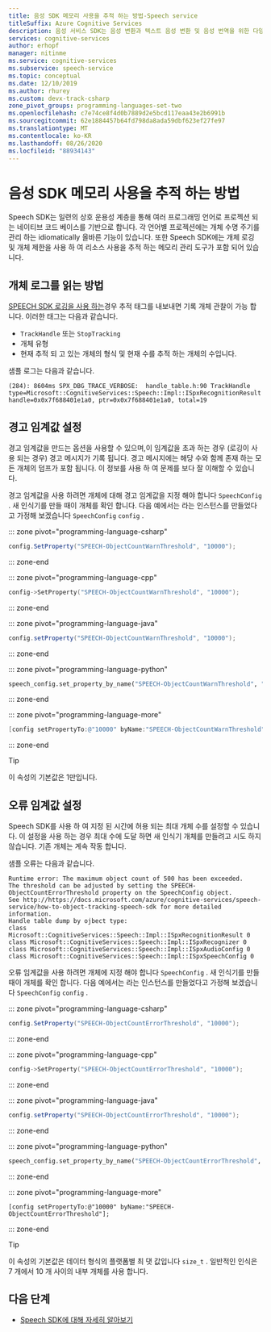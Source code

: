```yaml
---
title: 음성 SDK 메모리 사용을 추적 하는 방법-Speech service
titleSuffix: Azure Cognitive Services
description: 음성 서비스 SDK는 음성 변환과 텍스트 음성 변환 및 음성 번역을 위한 다양 한 프로그래밍 언어를 지원 합니다. 이 문서에서는 SDK에 기본 제공 되는 메모리 관리 도구에 대해 설명 합니다.
services: cognitive-services
author: erhopf
manager: nitinme
ms.service: cognitive-services
ms.subservice: speech-service
ms.topic: conceptual
ms.date: 12/10/2019
ms.author: rhurey
ms.custom: devx-track-csharp
zone_pivot_groups: programming-languages-set-two
ms.openlocfilehash: c7e74ce8f4d0b7889d2e5bcd117eaa43e2b6991b
ms.sourcegitcommit: 62e1884457b64fd798da8ada59dbf623ef27fe97
ms.translationtype: MT
ms.contentlocale: ko-KR
ms.lasthandoff: 08/26/2020
ms.locfileid: "88934143"
---
```

# <a name="how-to-track-speech-sdk-memory-usage"></a>음성 SDK 메모리 사용을 추적 하는 방법

Speech SDK는 일련의 상호 운용성 계층을 통해 여러 프로그래밍 언어로 프로젝션 되는 네이티브 코드 베이스를 기반으로 합니다. 각 언어별 프로젝션에는 개체 수명 주기를 관리 하는 idiomatically 올바른 기능이 있습니다. 또한 Speech SDK에는 개체 로깅 및 개체 제한을 사용 하 여 리소스 사용을 추적 하는 메모리 관리 도구가 포함 되어 있습니다. 

## <a name="how-to-read-object-logs"></a>개체 로그를 읽는 방법

[SPEECH SDK 로깅을 사용 하는](how-to-use-logging.md)경우 추적 태그를 내보내면 기록 개체 관찰이 가능 합니다. 이러한 태그는 다음과 같습니다. 

* `TrackHandle` 또는 `StopTracking` 
* 개체 유형
* 현재 추적 되 고 있는 개체의 형식 및 현재 수를 추적 하는 개체의 수입니다.

샘플 로그는 다음과 같습니다. 

```terminal
(284): 8604ms SPX_DBG_TRACE_VERBOSE:  handle_table.h:90 TrackHandle type=Microsoft::CognitiveServices::Speech::Impl::ISpxRecognitionResult handle=0x0x7f688401e1a0, ptr=0x0x7f688401e1a0, total=19
```

## <a name="set-a-warning-threshold"></a>경고 임계값 설정

경고 임계값을 만드는 옵션을 사용할 수 있으며,이 임계값을 초과 하는 경우 (로깅이 사용 되는 경우) 경고 메시지가 기록 됩니다. 경고 메시지에는 해당 수와 함께 존재 하는 모든 개체의 덤프가 포함 됩니다. 이 정보를 사용 하 여 문제를 보다 잘 이해할 수 있습니다. 

경고 임계값을 사용 하려면 개체에 대해 경고 임계값을 지정 해야 합니다 `SpeechConfig` . 새 인식기를 만들 때이 개체를 확인 합니다. 다음 예에서는 라는 인스턴스를 만들었다고 가정해 보겠습니다 `SpeechConfig` `config` .

::: zone pivot="programming-language-csharp"

```csharp
config.SetProperty("SPEECH-ObjectCountWarnThreshold", "10000");
```

::: zone-end

::: zone pivot="programming-language-cpp"

```C++
config->SetProperty("SPEECH-ObjectCountWarnThreshold", "10000");
```

::: zone-end

::: zone pivot="programming-language-java"

```java
config.setProperty("SPEECH-ObjectCountWarnThreshold", "10000");
```

::: zone-end

::: zone pivot="programming-language-python"

```Python
speech_config.set_property_by_name("SPEECH-ObjectCountWarnThreshold", "10000")?
```

::: zone-end

::: zone pivot="programming-language-more"

```ObjectiveC
[config setPropertyTo:@"10000" byName:"SPEECH-ObjectCountWarnThreshold"];
```

::: zone-end

> [!TIP]
> 이 속성의 기본값은 1만입니다.

## <a name="set-an-error-threshold"></a>오류 임계값 설정 

Speech SDK를 사용 하 여 지정 된 시간에 허용 되는 최대 개체 수를 설정할 수 있습니다. 이 설정을 사용 하는 경우 최대 수에 도달 하면 새 인식기 개체를 만들려고 시도 하지 않습니다. 기존 개체는 계속 작동 합니다.

샘플 오류는 다음과 같습니다.

```terminal
Runtime error: The maximum object count of 500 has been exceeded.
The threshold can be adjusted by setting the SPEECH-ObjectCountErrorThreshold property on the SpeechConfig object.
See http://https://docs.microsoft.com/azure/cognitive-services/speech-service/how-to-object-tracking-speech-sdk for more detailed information.
Handle table dump by ojbect type:
class Microsoft::CognitiveServices::Speech::Impl::ISpxRecognitionResult 0
class Microsoft::CognitiveServices::Speech::Impl::ISpxRecognizer 0
class Microsoft::CognitiveServices::Speech::Impl::ISpxAudioConfig 0
class Microsoft::CognitiveServices::Speech::Impl::ISpxSpeechConfig 0
```

오류 임계값을 사용 하려면 개체에 지정 해야 합니다 `SpeechConfig` . 새 인식기를 만들 때이 개체를 확인 합니다. 다음 예에서는 라는 인스턴스를 만들었다고 가정해 보겠습니다 `SpeechConfig` `config` .

::: zone pivot="programming-language-csharp"

```csharp
config.SetProperty("SPEECH-ObjectCountErrorThreshold", "10000");
```

::: zone-end

::: zone pivot="programming-language-cpp"

```C++
config->SetProperty("SPEECH-ObjectCountErrorThreshold", "10000");
```

::: zone-end

::: zone pivot="programming-language-java"

```java
config.setProperty("SPEECH-ObjectCountErrorThreshold", "10000");
```

::: zone-end

::: zone pivot="programming-language-python"

```Python
speech_config.set_property_by_name("SPEECH-ObjectCountErrorThreshold", "10000")?
```

::: zone-end

::: zone pivot="programming-language-more"

```objc
[config setPropertyTo:@"10000" byName:"SPEECH-ObjectCountErrorThreshold"];
```

::: zone-end

> [!TIP]
> 이 속성의 기본값은 데이터 형식의 플랫폼별 최 댓 값입니다 `size_t` . 일반적인 인식은 7 개에서 10 개 사이의 내부 개체를 사용 합니다.

## <a name="next-steps"></a>다음 단계

* [Speech SDK에 대해 자세히 알아보기](speech-sdk.md)